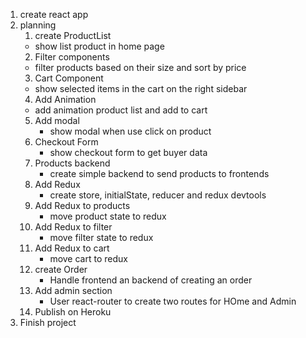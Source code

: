 1. create react app
2. planning
   1. create ProductList
   - show list product in home page
   2. Filter components
   - filter products based on their size and sort by price
   3. Cart Component
   - show selected items in the cart on the right sidebar
   4. Add Animation
   - add animation product list and add to cart
   5. Add modal
      - show modal when use click on product
   6. Checkout Form
      - show checkout form to get buyer data
   7. Products backend
      - create simple backend to send products to frontends
   8. Add Redux
      - create store, initialState, reducer and redux devtools
   9. Add Redux to products
      - move product state to redux
   10. Add Redux to filter
       - move filter state to redux
   11. Add Redux to cart
       - move cart to redux
   12. create Order
       - Handle frontend an backend of creating an order
   13. Add admin section
       - User react-router to create two routes for HOme and Admin
   14. Publish on Heroku
3. Finish project
